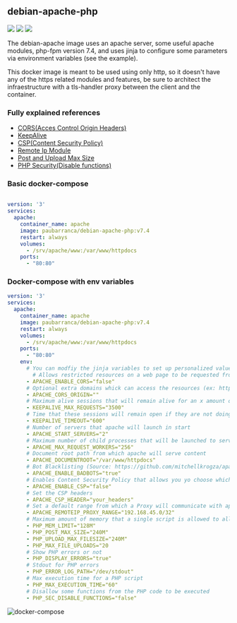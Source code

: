 debian-apache-php
-------------
![](https://img.shields.io/docker/cloud/automated/paubarranca/debian-apache-php) ![](https://img.shields.io/docker/pulls/paubarranca/debian-apache-php) ![](https://img.shields.io/docker/cloud/build/paubarranca/debian-apache-php)

The debian-apache image uses an apache server, some useful apache modules, php-fpm version 7.4, and uses jinja to configure some parameters via environment variables (see the example).

This docker image is meant to be used using only http, so it doesn't have any of the https related modules and features, be sure to architect the infraestructure with a tls-handler proxy between the client and the container.

### Fully explained references

* [CORS(Acces Control Origin Headers)](https://developer.mozilla.org/es/docs/Web/HTTP/Access_control_CORS)
* [KeepAlive](https://www.svennd.be/keepalive-on-or-off-apache-tuning/)
* [CSP(Content Security Policy)](https://developer.mozilla.org/en-US/docs/Web/HTTP/CSP)
* [Remote Ip Module](https://www.ibm.com/support/knowledgecenter/en/ssw_ibm_i_72/rzaie/rzaiemod_remoteip.htm)
* [Post and Upload Max Size](https://stackoverflow.com/questions/23686505/php-post-max-size-vs-upload-max-filesize-what-is-the-difference)
* [PHP Security(Disable functions)](https://www.cyberciti.biz/faq/linux-unix-apache-lighttpd-phpini-disable-functions/)

### Basic docker-compose

```yaml

version: '3'
services:
  apache:
    container_name: apache
    image: paubarranca/debian-apache-php:v7.4
    restart: always
    volumes:
      - /srv/apache/www:/var/www/httpdocs
    ports:
      - "80:80"
```

### Docker-compose with env variables

```yaml
version: '3'
services:
  apache:
    container_name: apache
    image: paubarranca/debian-apache-php:v7.4
    restart: always
    volumes:
      - /srv/apache/www:/var/www/httpdocs
    ports:
      - "80:80"
    env:
      # You can modfiy the jinja variables to set up personalized values in here, boolean variables use (true|false)- THE CONFIG WILL NOT WORK WITH THESECOMMENTS
        # Allows restricted resources on a web page to be requested from another domain outside the domain from which the resource originated
      - APACHE_ENABLE_CORS="false"
      # Optional extra domains whick can access the resources (ex: https://yourexample.com)
      - APACHE_CORS_ORIGIN=""
      # Maximum alive sessions that will remain alive for an x amount of time
      - KEEPALIVE_MAX_REQUESTS="3500"
      # Time that these sessions will remain open if they are not doing requests
      - KEEPALIVE_TIMEOUT="600"
      # Number of servers that apache will launch in start
      - APACHE_START_SERVERS="2"
      # Maximum number of child processes that will be launched to serve requests 
      - APACHE_MAX_REQUEST_WORKERS="256"
      # Document root path from which apache will serve content
      - APACHE_DOCUMENTROOT="/var/www/httpdocs"
      # Bot Blacklisting (Source: https://github.com/mitchellkrogza/apache-ultimate-bad-bot-blocker/)
      - APACHE_ENABLE_BADBOTS="true"
      # Enables Content Security Policy that allows you yo choose which dynamics rsources are allowed to load
      - APACHE_ENABLE_CSP="false"
      # Set the CSP headers
      - APACHE_CSP_HEADER="your_headers"
      # Set a default range from which a Proxy will communicate with apache
      - APACHE_REMOTEIP_PROXY_RANGE="192.168.45.0/32"
      # Maximum amount of memory that a single script is allowed to allocate
      - PHP_MEM_LIMIT="128M"
      - PHP_POST_MAX_SIZE="240M"
      - PHP_UPLOAD_MAX_FILESIZE="240M"
      - PHP_MAX_FILE_UPLOADS="20
      # Show PHP errors or not
      - PHP_DISPLAY_ERRORS="true"
      # Stdout for PHP errors
      - PHP_ERROR_LOG_PATH="/dev/stdout"
      # Max execution time for a PHP script
      - PHP_MAX_EXECUTION_TIME="60"
      # Disallow some functions from the PHP code to be executed
      - PHP_SEC_DISABLE_FUNCTIONS="false"
```




![docker-compose](https://user-images.githubusercontent.com/49031072/64709154-14d2b380-d4b6-11e9-8613-ee343a9e4cce.png)